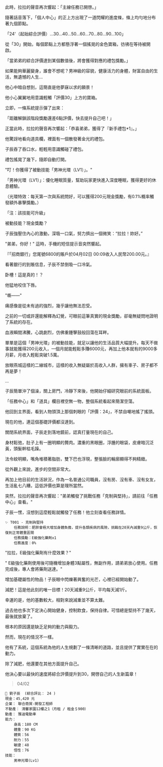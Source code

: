 此時，拉拉的聲音再次響起：「主線任務已開啓。」

隨著話音落下，「個人中心」的正上方出現了一道閃耀的進度條，條上均勻地分布著九個節點。

「24'（起始綜合評價）…30…40…50…60…70…80…90…100」

從「30」開始，每個節點上方都懸浮著一個搖晃的金色寶箱，彷彿在等待被開啟。

「當弟弟的綜合評價達到某個數值後，將會獲得對應的禮包獎勵。」

如果能夠華麗變身，誰會不想呢？男神級的容貌，健康活力的身體，財富自由的生活，無遺憾的人生…

他心中暗自想到，這簡直是他夢寐以求的願景！

他小心翼翼地用意識輕觸「評價30」上方的寶箱。

立即，一條系統提示彈了出來：

「距離解鎖該階段獎勵還差6點評價，快去提升自己吧！」

正當此時，拉拉的聲音再次響起：「恭喜弟弟，獲得了『新手禮包*1』。」

他驚訝地看向道具欄，裡面有一個散發著金光的禮包。

子辰吞了吞口水，輕輕用意識觸碰了禮包。

禮包搖晃了幾下，隨即自動打開。

"叮！你獲得了被動技能「男神光環（LV1）」。"

「男神光環（LV1）」：優化睡眠質量，幫助玩家更快進入深度睡眠，獲得更好的休息體驗。

（光環特效：每天第一次與系統問好，可以獲得200元現金獎勵，有0.1%概率觸發額外暴擊獎勵。）

「注：該技能可升級」

被動技能？現金獎勵？

子辰強壓住內心的激動，深吸一口氣，努力擠出一個微笑：“拉拉！妳好。”

"弟弟，你好！" 這時，手機的短信提示音突然響起。

『「招商銀行」您尾號6800的賬戶於04月02日 00:09收入人民幣200.00元。』

看著銀行的到賬信息，子辰不禁倒吸一口冷氣。

卧槽！這是真的！？

他猛地咬住下唇。

"嘶——" 

痛感像是從未有過的強烈，幾乎讓他無法忍受。

之前的一切或許還能解釋為幻覺，可眼前這筆真實的現金獎勵，卻毫無疑問地證明了系統的存在。

血液瞬間沸騰，心跳劇烈，仿佛重錘擊鼓般回蕩在耳畔。

單單是這個「男神光環」的被動技能，就足以讓他的生活品質大幅提升。每天不做事就能獲得200元收入，一個月就能輕鬆多賺6000元，再加上他本就有的9000多月薪，月收入輕鬆突破1.5萬。

放眼燕城這樣的二線城市，這樣的收入無疑屬於高收入人群，擁有車子、房子都不再是夢！

...

子辰簡單沖了個澡，關上房門，冷靜下來後，他開始仔細研究眼前的系統面板。

「任務中心」和「道具」欄目裡空無一物，整個系統看起來簡潔空蕩。

他回到主界面，看到人物頭頂上那個刺眼的「評價：24」，不禁自嘲地搖了搖頭。

現在的他，連這個基礎評價都沒達到。

關閉系統界面，子辰走到落地鏡前，認真打量現在的自己。

身材鬆弛，肚子上有一圈明顯的贅肉。濃重的黑眼圈，浮腫的眼袋，皮膚暗沉泛黃，頭髮幹枯毛躁。

法令紋明顯，嘴角堆積著脂肪，雙下巴也浮現，整張臉的輪廓顯得不夠精緻。 

從外觀上來說，進步的空間非常大。

再加上他目前的生活狀況，作為一名普通公司職員，沒有房、沒有車、沒有女友，生活亂七八糟，這低評價也算是理所當然。

突然，拉拉的聲音再次響起："弟弟觸發了挑戰任務「克制與堅持」，請前往「任務中心」查看。"

子辰一愣，沒想到這麼輕鬆就觸發了任務！他立刻查看任務詳情。

```
✨ T001 - 克制與堅持
	任務說明：肥胖會極大增加身體負擔，提升各類疾病的風險，挑戰在20天內減重9公斤，恢復到正常體重區間
	任務獎勵：E級強化藥劑x1
	任務進度：0%
```

"拉拉，E級強化藥劑有什麼效果？"

" E級強化藥劑使用後可隨機增加身體3點屬性，無副作用，請弟弟放心使用。任務完成後，專人會將藥劑送達。"

增加基礎屬性的物品！子辰眼中閃爍著興奮的光芒，心裡已經開始動了。

減肥！這是他此刻的唯一目標！20天減重9公斤，平均每天減1斤。

幸運的是，他的基數較大，相對來說減重並不算太難。

過去他也多次下定決心開始健身，控制飲食，保持自律。可惜總是堅持不了幾天，最後就放棄了。

根本的原因還是缺乏足夠的動力與毅力。

然而，現在的情況不一樣。

他有了系統，這個系統為他的人生規劃了一條清晰的道路，並且提供了實實在在的動力。

除了減肥，他還要在其他方面提升自己。

他決心要以最快的速度將綜合評價提升到30，開啓自己的人生新篇章！


> 04/02
```
📰 劉子辰  (綜合評比： 24 )
現金：45,420 元
企業： 聯合商貿-開發工程師
不動產： 清馨家園12樓之1（月租 / 租金＄900）
動產： 雅迪電動車
能力：
    身高：180 CM
    體重：90 KG
    體質：56
    耐力：55
    敏捷：48
    悟性：76
技能：
    男神光環(Lv1)
```